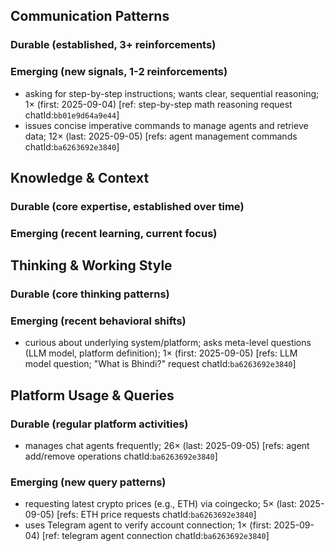 ## Communication Patterns
### Durable (established, 3+ reinforcements)

### Emerging (new signals, 1-2 reinforcements)
- asking for step-by-step instructions; wants clear, sequential reasoning; 1× (first: 2025-09-04) [ref: step-by-step math reasoning request chatId:`bb01e9d64a9e44`]
- issues concise imperative commands to manage agents and retrieve data; 12× (last: 2025-09-05) [refs: agent management commands chatId:`ba6263692e3840`]

## Knowledge & Context
### Durable (core expertise, established over time)

### Emerging (recent learning, current focus)

## Thinking & Working Style
### Durable (core thinking patterns)

### Emerging (recent behavioral shifts)
- curious about underlying system/platform; asks meta-level questions (LLM model, platform definition); 1× (first: 2025-09-05) [refs: LLM model question; "What is Bhindi?" request chatId:`ba6263692e3840`]

## Platform Usage & Queries
### Durable (regular platform activities)
- manages chat agents frequently; 26× (last: 2025-09-05) [refs: agent add/remove operations chatId:`ba6263692e3840`]

### Emerging (new query patterns)
- requesting latest crypto prices (e.g., ETH) via coingecko; 5× (last: 2025-09-05) [refs: ETH price requests chatId:`ba6263692e3840`]
- uses Telegram agent to verify account connection; 1× (first: 2025-09-04) [ref: telegram agent connection chatId:`ba6263692e3840`]